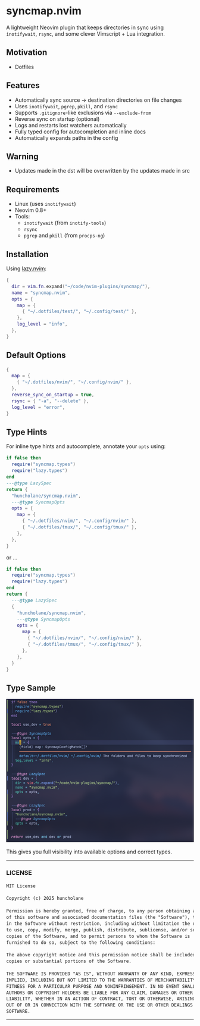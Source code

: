 # syncmap.nvim

A lightweight Neovim plugin that keeps directories in sync using `inotifywait`, `rsync`, and some clever Vimscript + Lua integration.

## Motivation

- Dotfiles

## Features

- Automatically sync source → destination directories on file changes
- Uses `inotifywait`, `pgrep`, `pkill`, and `rsync`
- Supports `.gitignore`-like exclusions via `--exclude-from`
- Reverse sync on startup (optional)
- Logs and restarts lost watchers automatically
- Fully typed config for autocompletion and inline docs
- Automatically expands paths in the config

## Warning

- Updates made in the dst will be overwritten by the updates made in src

## Requirements

- Linux (uses `inotifywait`)
- Neovim 0.8+
- Tools:
  - `inotifywait` (from `inotify-tools`)
  - `rsync`
  - `pgrep` and `pkill` (from `procps-ng`)

## Installation

Using [lazy.nvim](https://github.com/folke/lazy.nvim):

```lua
{
  dir = vim.fn.expand("~/code/nvim-plugins/syncmap/"),
  name = "syncmap.nvim",
  opts = {
    map = {
      { "~/.dotfiles/test/", "~/.config/test/" },
    },
    log_level = "info",
  },
}
````

## Default Options

```lua
{
  map = {
    { "~/.dotfiles/nvim/", "~/.config/nvim/" },
  },
  reverse_sync_on_startup = true,
  rsync = { "-a", "--delete" },
  log_level = "error",
}
```

## Type Hints

For inline type hints and autocomplete, annotate your `opts` using:

```lua
if false then
  require("syncmap.types")
  require("lazy.types")
end
---@type LazySpec
return {
  "huncholane/syncmap.nvim",
  ---@type SyncmapOpts
  opts = {
    map = {
      { "~/.dotfiles/nvim/", "~/.config/nvim/" },
      { "~/.dotfiles/tmux/", "~/.config/tmux/" },
    },
  },
}
```

or ...

```lua
if false then
  require("syncmap.types")
  require("lazy.types")
end
return {
  ---@type LazySpec
  {
    "huncholane/syncmap.nvim",
    ---@type SyncmapOpts
    opts = {
      map = {
        { "~/.dotfiles/nvim/", "~/.config/nvim/" },
        { "~/.dotfiles/tmux/", "~/.config/tmux/" },
      },
    },
  }
}
```

## Type Sample

![type-sample](./doc/type.png)

This gives you full visibility into available options and correct types.

---

### LICENSE

```txt
MIT License

Copyright (c) 2025 huncholane

Permission is hereby granted, free of charge, to any person obtaining a copy
of this software and associated documentation files (the "Software"), to deal
in the Software without restriction, including without limitation the rights
to use, copy, modify, merge, publish, distribute, sublicense, and/or sell
copies of the Software, and to permit persons to whom the Software is
furnished to do so, subject to the following conditions:

The above copyright notice and this permission notice shall be included in all
copies or substantial portions of the Software.

THE SOFTWARE IS PROVIDED "AS IS", WITHOUT WARRANTY OF ANY KIND, EXPRESS OR
IMPLIED, INCLUDING BUT NOT LIMITED TO THE WARRANTIES OF MERCHANTABILITY,
FITNESS FOR A PARTICULAR PURPOSE AND NONINFRINGEMENT. IN NO EVENT SHALL THE
AUTHORS OR COPYRIGHT HOLDERS BE LIABLE FOR ANY CLAIM, DAMAGES OR OTHER
LIABILITY, WHETHER IN AN ACTION OF CONTRACT, TORT OR OTHERWISE, ARISING FROM,
OUT OF OR IN CONNECTION WITH THE SOFTWARE OR THE USE OR OTHER DEALINGS IN THE
SOFTWARE.
```

---
